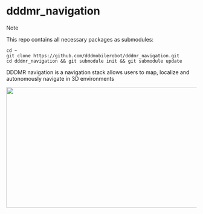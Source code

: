 # dddmr_navigation
> [!NOTE]
> This repo contains all necessary packages as submodules:
> ```
> cd ~
> git clone https://github.com/dddmobilerobot/dddmr_navigation.git
> cd dddmr_navigation && git submodule init && git submodule update 
> ```
DDDMR navigation is a navigation stack allows users to map, localize and autonomously navigate in 3D environments
<p align='center'>
    <img src="https://github.com/dddmobilerobot/dddmr_documentation_materials/blob/main/dddmr_navigation/dddmr_navigation.gif" width="700" height="320"/>
</p>
